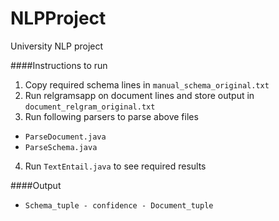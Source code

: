 # NLPProject

University NLP project

####Instructions to run
1. Copy required schema lines in `manual_schema_original.txt`
2. Run relgramsapp on document lines and store output in `document_relgram_original.txt`
3. Run following parsers to parse above files
  - `ParseDocument.java`
  - `ParseSchema.java`
4. Run `TextEntail.java` to see required results

####Output
- `Schema_tuple - confidence - Document_tuple`

